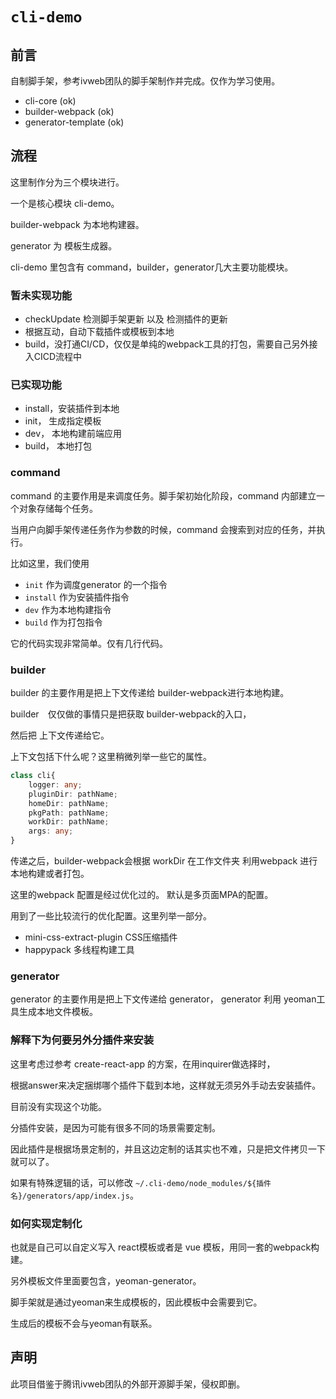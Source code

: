 # `cli-demo`

## 前言

自制脚手架，参考ivweb团队的脚手架制作并完成。仅作为学习使用。

- cli-core (ok)
- builder-webpack (ok)
- generator-template (ok)

## 流程

这里制作分为三个模块进行。

一个是核心模块 cli-demo。

builder-webpack 为本地构建器。

generator 为 模板生成器。

cli-demo 里包含有 command，builder，generator几大主要功能模块。

### 暂未实现功能

- checkUpdate 检测脚手架更新 以及 检测插件的更新
- 根据互动，自动下载插件或模板到本地
- build，没打通CI/CD，仅仅是单纯的webpack工具的打包，需要自己另外接入CICD流程中

### 已实现功能

- install，安装插件到本地
- init， 生成指定模板
- dev， 本地构建前端应用
- build， 本地打包

### command

command 的主要作用是来调度任务。脚手架初始化阶段，command 内部建立一个对象存储每个任务。

当用户向脚手架传递任务作为参数的时候，command 会搜索到对应的任务，并执行。

比如这里，我们使用

- `init` 作为调度generator 的一个指令
- `install` 作为安装插件指令
- `dev` 作为本地构建指令
- `build` 作为打包指令

它的代码实现非常简单。仅有几行代码。

### builder

builder 的主要作用是把上下文传递给 builder-webpack进行本地构建。

builder　仅仅做的事情只是把获取 builder-webpack的入口，

然后把 上下文传递给它。

上下文包括下什么呢？这里稍微列举一些它的属性。

```typescript
class cli{
    logger: any;
    pluginDir: pathName;
    homeDir: pathName;
    pkgPath: pathName;
    workDir: pathName;
    args: any;
}
```

传递之后，builder-webpack会根据 workDir 在工作文件夹 利用webpack 进行本地构建或者打包。

这里的webpack 配置是经过优化过的。 默认是多页面MPA的配置。

用到了一些比较流行的优化配置。这里列举一部分。

- mini-css-extract-plugin CSS压缩插件
- happypack 多线程构建工具

### generator

generator 的主要作用是把上下文传递给 generator， generator 利用 yeoman工具生成本地文件模板。

### 解释下为何要另外分插件来安装

这里考虑过参考 create-react-app 的方案，在用inquirer做选择时，

根据answer来决定捆绑哪个插件下载到本地，这样就无须另外手动去安装插件。

目前没有实现这个功能。

分插件安装，是因为可能有很多不同的场景需要定制。

因此插件是根据场景定制的，并且这边定制的话其实也不难，只是把文件拷贝一下就可以了。

如果有特殊逻辑的话，可以修改 `~/.cli-demo/node_modules/${插件名}/generators/app/index.js`。

### 如何实现定制化

也就是自己可以自定义写入 react模板或者是 vue 模板，用同一套的webpack构建。

另外模板文件里面要包含，yeoman-generator。

脚手架就是通过yeoman来生成模板的，因此模板中会需要到它。

生成后的模板不会与yeoman有联系。

## 声明

此项目借鉴于腾讯ivweb团队的外部开源脚手架，侵权即删。
